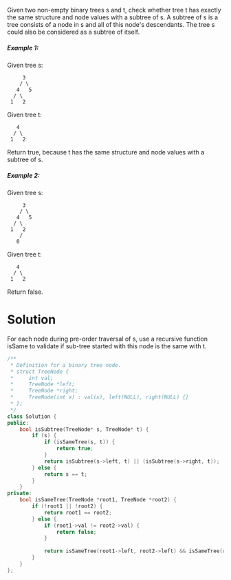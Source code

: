 Given two non-empty binary trees s and t, check whether tree t has exactly the same structure and node values with a subtree of s. A subtree of s is a tree consists of a node in s and all of this node's descendants. The tree s could also be considered as a subtree of itself.

##### Example 1:

Given tree s:

```
     3
    / \
   4   5
  / \
 1   2
```
 
Given tree t:

```
   4 
  / \
 1   2
```

Return true, because t has the same structure and node values with a subtree of s.

##### Example 2:

Given tree s:

```
     3
    / \
   4   5
  / \
 1   2
    /
   0
```

Given tree t:

```
   4
  / \
 1   2
```

Return false.

# Solution

For each node during pre-order traversal of s, use a recursive function isSame to validate if sub-tree started with this node is the same with t.


```cpp
/**
 * Definition for a binary tree node.
 * struct TreeNode {
 *     int val;
 *     TreeNode *left;
 *     TreeNode *right;
 *     TreeNode(int x) : val(x), left(NULL), right(NULL) {}
 * };
 */
class Solution {
public:
    bool isSubtree(TreeNode* s, TreeNode* t) {
        if (s) {
            if (isSameTree(s, t)) {
                return true;
            }
            return isSubtree(s->left, t) || (isSubtree(s->right, t));
        } else {
            return s == t;
        }
    }
private:
    bool isSameTree(TreeNode *root1, TreeNode *root2) {
        if (!root1 || !root2) {
            return root1 == root2;
        } else {
            if (root1->val != root2->val) {
                return false;
            }
            
            return isSameTree(root1->left, root2->left) && isSameTree(root1->right, root2->right);
        }
    }
};
```
